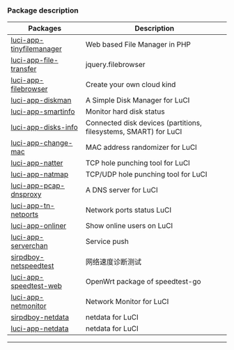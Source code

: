 ### Package description
| Packages | Description |
| ---- | ---- |
| [luci-app-tinyfilemanager][] | Web based File Manager in PHP |
| [luci-app-file-transfer][] | jquery.filebrowser |
| [luci-app-filebrowser][] | Create your own cloud kind |
| [luci-app-diskman][] | A Simple Disk Manager for LuCI |
| [luci-app-smartinfo][] | Monitor hard disk status |
| [luci-app-disks-info][] | Connected disk devices (partitions, filesystems, SMART) for LuCI |
| [luci-app-change-mac][] | MAC address randomizer for LuCI |
| [luci-app-natter][] | TCP hole punching tool for LuCI |
| [luci-app-natmap][] | TCP/UDP hole punching tool for LuCI |
| [luci-app-pcap-dnsproxy][] | A DNS server for LuCI |
| [luci-app-tn-netports][] | Network ports status LuCI |
| [luci-app-onliner][] | Show online users on LuCI |
| [luci-app-serverchan][] | Service push |
| [sirpdboy-netspeedtest][] | 网络速度诊断测试 |
| [luci-app-speedtest-web][] | OpenWrt package of speedtest-go |
| [luci-app-netmonitor][] | Network Monitor for LuCI |
| [sirpdboy-netdata][] | netdata for LuCI |
| [luci-app-netdata][] | netdata for LuCI |

--------

[luci-app-tinyfilemanager]: https://github.com/lynxnexy/luci-app-tinyfilemanager
[luci-app-file-transfer]: https://github.com/muink/luci-app-file-transfer
[luci-app-filebrowser]: https://github.com/muink/luci-app-filebrowser
[luci-app-diskman]: https://github.com/lisaac/luci-app-diskman.git
[luci-app-smartinfo]: https://github.com/muink/luci-app-smartinfo.git
[luci-app-disks-info]: https://github.com/gSpotx2f/luci-app-disks-info.git
[luci-app-change-mac]: https://github.com/muink/luci-app-change-mac.git
[luci-app-natter]: https://github.com/muink/luci-app-natter.git
[luci-app-natmap]: https://github.com/muink/luci-app-natmap.git
[luci-app-pcap-dnsproxy]: https://github.com/muink/luci-app-pcap-dnsproxy.git
[luci-app-tn-netports]: https://github.com/tano-systems/luci-app-tn-netports.git
[luci-app-onliner]: https://github.com/muink/luci-app-onliner.git
[luci-app-serverchan]: https://github.com/tty228/luci-app-serverchan.git
[sirpdboy-netspeedtest]: https://github.com/sirpdboy/netspeedtest.git
[luci-app-speedtest-web]: https://github.com/ZeaKyX/luci-app-speedtest-web.git
[luci-app-netmonitor]: https://github.com/muink/luci-app-netmonitor.git
[sirpdboy-netdata]: https://github.com/sirpdboy/luci-app-netdata.git
[luci-app-netdata]: https://github.com/Jason6111/luci-app-netdata.git
